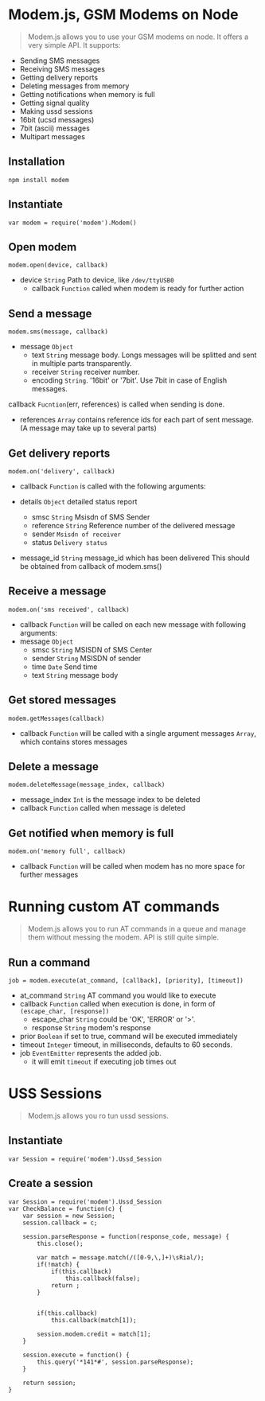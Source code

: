 Modem.js, GSM Modems on Node
============================
> Modem.js allows you to use your GSM modems on node.
It offers a very simple API.
It supports:
* Sending SMS messages
* Receiving SMS messages
* Getting delivery reports
* Deleting messages from memory
* Getting notifications when memory is full
* Getting signal quality
* Making ussd sessions
* 16bit (ucsd messages)
* 7bit (ascii) messages
* Multipart messages

Installation
------------
```
npm install modem
```

Instantiate
-----------
```
var modem = require('modem').Modem()
```

Open modem
----------
```
modem.open(device, callback)
```

* device `String` Path to device, like `/dev/ttyUSB0`
   * callback `Function` called when modem is ready for further action

Send a message
--------------
```
modem.sms(message, callback)
```

* message `Object`
    * text `String` message body. Longs messages will be splitted and
        sent in multiple parts transparently.
    * receiver `String` receiver number.
    * encoding `String`. '16bit' or '7bit'. Use 7bit in case of English messages.

callback `Fucntion`(err, references) is called when sending is done.
  * references `Array` contains reference ids for each part of sent message. (A message may take up to several parts)


Get delivery reports
--------------------
```
modem.on('delivery', callback)
```

* callback `Function` is called with the following arguments:

* details `Object` detailed status report
    * smsc `String` Msisdn of SMS Sender
    * reference `String` Reference number of the delivered message
    * sender  `Msisdn of receiver`
    * status `Delivery status`

* message_id `String` message_id which has been delivered
This should be obtained from callback of modem.sms()

Receive a message
-----------------
```
modem.on('sms received', callback)
```

* callback `Function` will be called on each new message with following arguments:
* message `Object`
    * smsc `String` MSISDN of SMS Center
    * sender `String` MSISDN of sender
    * time `Date` Send time
    * text  `String` message body

Get stored messages
-------------------
```
modem.getMessages(callback)
```
* callback `Function` will be called with a single argument
  messages `Array`, which contains stores messages

Delete a message
----------------
```
modem.deleteMessage(message_index, callback)
```

* message_index `Int` is the message index to be deleted
* callback `Function` called when message is deleted

Get notified when memory is full
--------------------------------
```
modem.on('memory full', callback)
```
* callback `Function` will be called when modem has no more space
for further messages

Running custom AT commands
==========================
> Modem.js allows you to run AT commands in a queue and manage them without messing the modem.
API is still quite simple.

Run a command
-------------
```
job = modem.execute(at_command, [callback], [priority], [timeout])
```

* at_command `String` AT command you would like to execute
* callback `Function` called when execution is done, in form of `(escape_char, [response])`
    * escape_char `String` could be 'OK', 'ERROR' or '>'.
    * response `String` modem's response
* prior `Boolean` if set to true, command will be executed immediately
* timeout `Integer` timeout, in milliseconds, defaults to 60 seconds.
* job `EventEmitter` represents the added job.
    * it will emit `timeout` if executing job times out

USS Sessions
============
> Modem.js allows you ro tun ussd sessions.

Instantiate
-----------
```
var Session = require('modem').Ussd_Session
```

Create a session
----------------
```
var Session = require('modem').Ussd_Session
var CheckBalance = function(c) {
    var session = new Session;
    session.callback = c;

    session.parseResponse = function(response_code, message) {
        this.close();

        var match = message.match(/([0-9,\,]+)\sRial/);
        if(!match) {
            if(this.callback)
                this.callback(false);
            return ;
        }


        if(this.callback)
            this.callback(match[1]);

        session.modem.credit = match[1];
    }

    session.execute = function() {
        this.query('*141*#', session.parseResponse);
    }

    return session;
}
```
